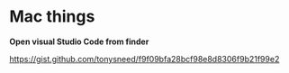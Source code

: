 # Mac things

**Open visual Studio Code from finder**

https://gist.github.com/tonysneed/f9f09bfa28bcf98e8d8306f9b21f99e2

